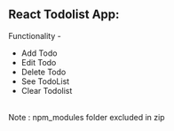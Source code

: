 <h2>React Todolist App: </h2>

Functionality -
  <ul>
  <li>Add Todo</li>
  <li>Edit Todo </li>
  <li>Delete Todo </li>
  <li>See TodoList </li>
  <li>Clear Todolist </li>
  </ul>
  
  <br>
  Note : npm_modules folder excluded in zip
